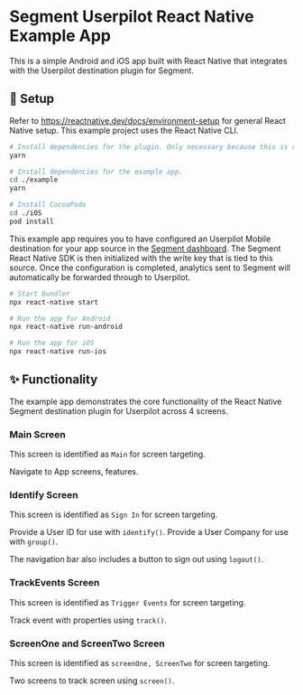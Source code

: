 # Segment Userpilot React Native Example App

This is a simple Android and iOS app built with React Native that integrates with the Userpilot destination plugin for Segment.

## 🚀 Setup

Refer to https://reactnative.dev/docs/environment-setup for general React Native setup. This example project uses the React Native CLI.

```sh
# Install dependencies for the plugin. Only necessary because this is referenced locally by the example app.
yarn

# Install dependencies for the example app.
cd ./example
yarn

# Install CocoaPods
cd ./iOS
pod install
```

This example app requires you to have configured an Userpilot Mobile destination for your app source in the [Segment dashboard](https://app.segment.com/). The Segment React Native SDK is then initialized with the write key that is tied to this source. Once the configuration is completed, analytics sent to Segment will automatically be forwarded through to Userpilot.

```sh
# Start bundler
npx react-native start

# Run the app for Android
npx react-native run-android

# Run the app for iOS
npx react-native run-ios
```

## ✨ Functionality

The example app demonstrates the core functionality of the React Native Segment destination plugin for Userpilot across 4 screens.

### Main Screen

This screen is identified as `Main` for screen targeting.

Navigate to App screens, features.


### Identify Screen

This screen is identified as `Sign In` for screen targeting.

Provide a User ID for use with `identify()`.
Provide a User Company for use with `group()`.

The navigation bar also includes a button to sign out using `logout()`.

### TrackEvents Screen

This screen is identified as `Trigger Events` for screen targeting.

Track event with properties using `track()`.

### ScreenOne and ScreenTwo Screen

This screen is identified as `screenOne, ScreenTwo` for screen targeting.

Two screens to track screen using `screen()`.
